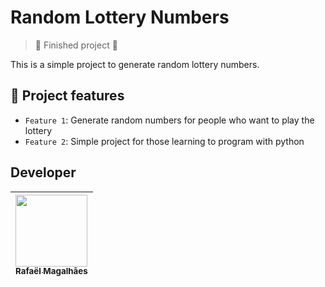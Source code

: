 <h1> Random Lottery Numbers </h1>



> :construction: Finished project :construction:


This is a simple project to generate random lottery numbers.


## :hammer: Project features

- `Feature 1`: Generate random numbers for people who want to play the lottery
- `Feature 2`: Simple project for those learning to program with python

## Developer
|[<img src="https://avatars.githubusercontent.com/u/106716539?v=4" width=115><br><sub>Rafaël Magalhães</sub>](https://github.com/magalhaes-rafael)
| :---: |
